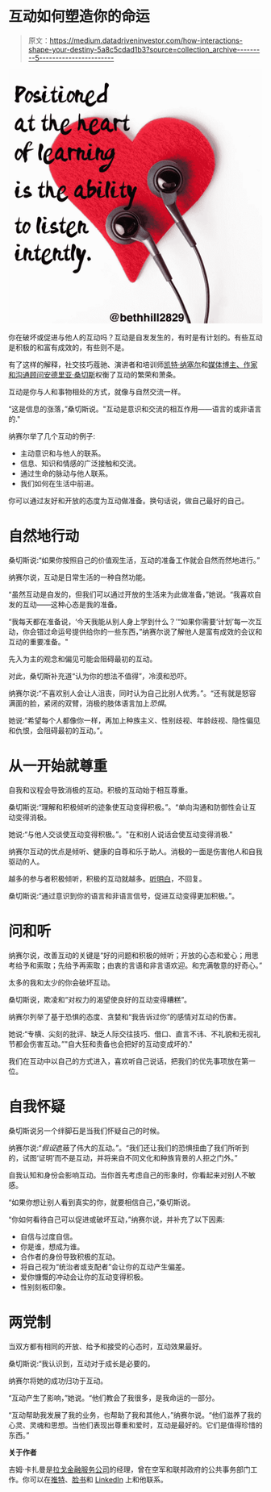 # 互动如何塑造你的命运

> 原文：<https://medium.datadriveninvestor.com/how-interactions-shape-your-destiny-5a8c5cdad1b3?source=collection_archive---------5----------------------->

![](img/7aaa0acf18b05361da96a8bcb0f8a37a.png)

你在破坏或促进与他人的互动吗？互动是自发发生的，有时是有计划的。有些互动是积极的和富有成效的，有些则不是。

有了这样的解释，社交技巧蔻驰、演讲者和培训师[凯特·纳塞尔](https://katenasser.com/)和[媒体博主、作家和沟通顾问](https://medium.com/@asanchez16)[安德里亚·桑切斯](https://twitter.com/asanchez16)权衡了互动的繁荣和萧条。

互动是你与人和事物相处的方式，就像与自然交流一样。

“这是信息的涨落，”桑切斯说。"互动是意识和交流的相互作用——语言的或非语言的."

纳赛尔举了几个互动的例子:

*   主动意识和与他人的联系。
*   信息、知识和情感的广泛接触和交流。
*   通过生命的脉动与他人联系。
*   我们如何在生活中前进。

你可以通过友好和开放的态度为互动做准备。换句话说，做自己最好的自己。

# 自然地行动

桑切斯说:“如果你按照自己的价值观生活，互动的准备工作就会自然而然地进行。”

纳赛尔说，互动是日常生活的一种自然功能。

“虽然互动是自发的，但我们可以通过开放的生活来为此做准备，”她说。“我喜欢自发的互动——这种心态是我的准备。

“我每天都在准备说，‘今天我能从别人身上学到什么？’“如果你需要‘计划’每一次互动，你会错过命运号提供给你的一些东西，”纳赛尔说了解他人是富有成效的会议和互动的重要准备。"

先入为主的观念和偏见可能会阻碍最初的互动。

对此，桑切斯补充道“认为你的想法不值得”，冷漠和恐吓。

纳赛尔说:“不喜欢别人会让人沮丧，同时认为自己比别人优秀。”。“还有就是怒容满面的脸，紧闭的双臂，消极的肢体语言加上*恐惧*。

她说:“希望每个人都像你一样，再加上种族主义、性别歧视、年龄歧视、隐性偏见和仇恨，会阻碍最初的互动。”。

# **从一开始就尊重**

自我和议程会导致消极的互动。积极的互动始于相互尊重。

桑切斯说:“理解和积极倾听的迹象使互动变得积极。”。“单向沟通和防御性会让互动变得消极。

她说:“与他人交谈使互动变得积极。”。"在和别人说话会使互动变得消极."

纳赛尔互动的优点是倾听、健康的自尊和乐于助人。消极的一面是伤害他人和自我驱动的人。

越多的参与者积极倾听，积极的互动就越多。[听明白](https://medium.com/@JKatzaman/tips-for-entrepreneurs-not-spoken-for-9de87df8653)，不回复。

桑切斯说:“通过意识到你的语言和非语言信号，促进互动变得更加积极。”。

# **问和听**

纳赛尔说，改善互动的关键是“好的问题和积极的倾听；开放的心态和爱心；用思考给予和索取；先给予再索取；由衷的言语和非言语欢迎。和充满敬意的好奇心。”

太多的我和太少的你会破坏互动。

桑切斯说，欺凌和“对权力的渴望使良好的互动变得糟糕”。

纳赛尔列举了基于恐惧的态度、贪婪和“我告诉过你”的感情对互动的伤害。

她说:“专横、尖刻的批评、缺乏人际交往技巧、借口、直言不讳、不礼貌和无视礼节都会伤害互动。”"自大狂和责备也会把好的互动变成坏的."

我们在互动中以自己的方式进入，喜欢听自己说话，把我们的优先事项放在第一位。

# **自我怀疑**

桑切斯说另一个绊脚石是当我们怀疑自己的时候。

纳赛尔说:“*假设*遮蔽了伟大的互动。”。“我们还让我们的恐惧扭曲了我们所听到的，试图‘证明’而不是互动，并将来自不同文化和种族背景的人拒之门外。”

自我认知和身份会影响互动。当你首先考虑自己的形象时，你看起来对别人不敏感。

“如果你想让别人看到真实的你，就要相信自己，”桑切斯说。

“你如何看待自己可以促进或破坏互动，”纳赛尔说，并补充了以下因素:

*   自信与过度自信。
*   你是谁，想成为谁。
*   合作者的身份导致积极的互动。
*   将自己视为“统治者或支配者”会让你的互动产生偏差。
*   爱你慷慨的冲动会让你的互动变得积极。
*   性别刻板印象。

# **两党制**

当双方都有相同的开放、给予和接受的心态时，互动效果最好。

桑切斯说:“我认识到，互动对于成长是必要的。

纳赛尔将她的成功归功于互动。

“互动产生了影响，”她说。“他们教会了我很多，是我命运的一部分。

“互动帮助我发展了我的业务，也帮助了我和其他人，”纳赛尔说。“他们滋养了我的心灵、灵魂和思想。当他们表现出尊重和爱时，互动是最好的。它们是值得珍惜的东西。”

**关于作者**

吉姆·卡扎曼是[拉戈金融服务公司](http://largofinancialservices.com)的经理，曾在空军和联邦政府的公共事务部门工作。你可以在[推特](https://twitter.com/JKatzaman)、[脸书](https://www.facebook.com/jim.katzaman)和 [LinkedIn](https://www.linkedin.com/in/jim-katzaman-33641b21/) 上和他联系。